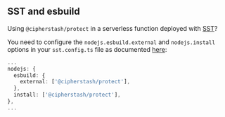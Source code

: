 ## SST and esbuild

Using `@cipherstash/protect` in a serverless function deployed with [SST](https://sst.dev/)?

You need to configure the `nodejs.esbuild.external` and `nodejs.install` options in your `sst.config.ts` file as documented [here](https://sst.dev/docs/component/aws/function/#nodejs):

```ts
...
nodejs: {
  esbuild: {
    external: ['@cipherstash/protect'],
  },
  install: ['@cipherstash/protect'],
},
...
```